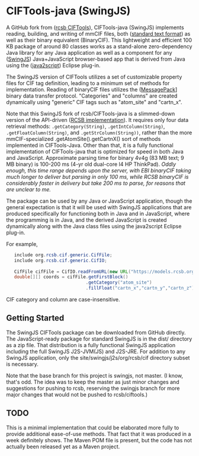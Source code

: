 
# CIFTools-java (SwingJS)
A GitHub fork from ([rcsb CIFTools](https://github.com/rcsb/ciftools-java)),
CIFTools-java (SwingJS) implements reading, building, and writing of mmCIF files, both ([standard text format](http://www.iucr.org/resources/cif/spec/version1.1/cifsyntax)) as well as their binary equivalent (BinaryCIF). This lightweight and efficient 100 KB package of around 80 classes works as a stand-alone zero-dependency Java library for any Java application as well as a component for any ([SwingJS](https://chemapps.stolaf.edu/swingjs/site/swingjs/examples/)) Java+JavaScript browser-based app that is derived from Java using the ([java2script](https://github.com/BobHanson/java2script)) Eclipse plug-in. 

The SwingJS version of CIFTools utilizes a set of customizable property files for CIF tag definition, leading to a minimum set of methods for implementation. Reading of binaryCIF files utilizes the ([MessagePack](https://msgpack.org/index.html)] binary data transfer protocol.  "Categories" and "columns" are created dynamically using "generic" CIF tags such as "atom_site" and "cartn_x". 

Note that this SwingJS fork of rcsb/CIFTools-java is a slimmed-down version of the API-driven ([RCSB implementation](https://github.com/rcsb/ciftools-java)). It requires only four data retrieval methods: `.getCategory(String)`, `.getIntColumn(String)`, `.getFloatColumn(String)`, and `.getStrColumn(String))`, rather than the more mmCIF-specialized .getAtomSite().getCartnX() sort of methods implemented in CIFTools-Java. Other than that, it is a fully functional implementation of CIFTools-java that is optimized for speed in both Java and JavaScript. Approximate parsing time for binary 4v4g (83 MB text; 9 MB binary) is 100-200 ms (4-yr old dual-core I4 HP ThinkPad). _Oddly enough, this time range depends upon the server, with EBI binaryCIF taking much longer to deliver but parsing in only 100 ms, while RCSB binaryCIF is considerably faster in delivery but take 200 ms to parse, for reasons that are unclear to me._

The package can be used by any Java or JavaScript application, though the general expectation is that it will be used with SwingJS applications that are produced specifically for functioning both in Java and in JavaScript, where the programming is in Java, and the derived JavaScript is created dynamically along with the Java class files using the java2script Eclipse plug-in. 

For example, 

```Java
   include org.rcsb.cif.generic.CifFile;
   include org.rcsb.cif.generic.CifIO;
   
   CifFile cifFile = CifIO.readFromURL(new URL("https://models.rcsb.org/3j9m.bcif"));
   double[][] coords = cifFile.getFirstBlock()
                              .getCategory("atom_site")
                              .fillFloat("cartn_x","cartn_y","cartn_z");  
```

CIF category and column are case-insensitive.   

## Getting Started

The SwingJS CIFTools package can be downloaded from GitHub directly. The JavaScript-ready package for standard SwingJS is in the dist/ directory as a zip file. That distribution is a fully functional SwingJS application including the full SwingJS J2S-JVM(JS) and J2S-JRE. For addition to any SwingJS application, only the site/swingjs/j2s/org/rcsb/cif directory subset is necessary.

Note that the base branch for this project is swingjs, not master. (I know, that's odd. The idea was to keep the master as just minor changes and suggestions for pushing to rcsb, reserving the swingjs branch for more major changes that would not be pushed to rcsb/ciftools.)

## TODO

This is a minimal implementation that could be elaborated more fully to provide additional ease-of-use methods. That fact that it was produced in a week definitely shows. The Maven POM file is present, but the code has not actually been released yet as a Maven project. 

